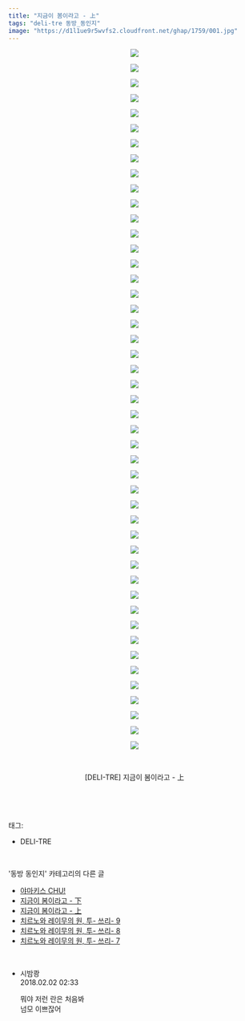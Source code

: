 ```yaml
---
title: "지금이 봄이라고 - 上"
tags: "deli-tre 동방_동인지"
image: "https://d1l1ue9r5wvfs2.cloudfront.net/ghap/1759/001.jpg"
---
```

<div class="article">
<p style="text-align: center; clear: none; float: none;"><img src="{{ site.imgserver9 }}/ghap/1759/001.jpg"/></p>
<p style="text-align: center; clear: none; float: none;"><img src="{{ site.imgserver9 }}/ghap/1759/002.jpg"/></p>
<p style="text-align: center; clear: none; float: none;"><img src="{{ site.imgserver9 }}/ghap/1759/003.jpg"/></p>
<p style="text-align: center; clear: none; float: none;"><img src="{{ site.imgserver9 }}/ghap/1759/004.jpg"/></p>
<p style="text-align: center; clear: none; float: none;"><img src="{{ site.imgserver9 }}/ghap/1759/005.jpg"/></p>
<p style="text-align: center; clear: none; float: none;"><img src="{{ site.imgserver9 }}/ghap/1759/006.jpg"/></p>
<p style="text-align: center; clear: none; float: none;"><img src="{{ site.imgserver9 }}/ghap/1759/007.jpg"/></p>
<p style="text-align: center; clear: none; float: none;"><img src="{{ site.imgserver9 }}/ghap/1759/008.jpg"/></p>
<p style="text-align: center; clear: none; float: none;"><img src="{{ site.imgserver9 }}/ghap/1759/009.jpg"/></p>
<p style="text-align: center; clear: none; float: none;"><img src="{{ site.imgserver9 }}/ghap/1759/010.jpg"/></p>
<p style="text-align: center; clear: none; float: none;"><img src="{{ site.imgserver9 }}/ghap/1759/011.jpg"/></p>
<p style="text-align: center; clear: none; float: none;"><img src="{{ site.imgserver9 }}/ghap/1759/012.jpg"/></p>
<p style="text-align: center; clear: none; float: none;"><img src="{{ site.imgserver9 }}/ghap/1759/013.jpg"/></p>
<p style="text-align: center; clear: none; float: none;"><img src="{{ site.imgserver9 }}/ghap/1759/014.jpg"/></p>
<p style="text-align: center; clear: none; float: none;"><img src="{{ site.imgserver9 }}/ghap/1759/015.jpg"/></p>
<p style="text-align: center; clear: none; float: none;"><img src="{{ site.imgserver9 }}/ghap/1759/016.jpg"/></p>
<p style="text-align: center; clear: none; float: none;"><img src="{{ site.imgserver9 }}/ghap/1759/017.jpg"/></p>
<p style="text-align: center; clear: none; float: none;"><img src="{{ site.imgserver9 }}/ghap/1759/018.jpg"/></p>
<p style="text-align: center; clear: none; float: none;"><img src="{{ site.imgserver9 }}/ghap/1759/019.jpg"/></p>
<p style="text-align: center; clear: none; float: none;"><img src="{{ site.imgserver9 }}/ghap/1759/020.jpg"/></p>
<p style="text-align: center; clear: none; float: none;"><img src="{{ site.imgserver9 }}/ghap/1759/021.jpg"/></p>
<p style="text-align: center; clear: none; float: none;"><img src="{{ site.imgserver9 }}/ghap/1759/022.jpg"/></p>
<p style="text-align: center; clear: none; float: none;"><img src="{{ site.imgserver9 }}/ghap/1759/023.jpg"/></p>
<p style="text-align: center; clear: none; float: none;"><img src="{{ site.imgserver9 }}/ghap/1759/024.jpg"/></p>
<p style="text-align: center; clear: none; float: none;"><img src="{{ site.imgserver9 }}/ghap/1759/025.jpg"/></p>
<p style="text-align: center; clear: none; float: none;"><img src="{{ site.imgserver9 }}/ghap/1759/026.jpg"/></p>
<p style="text-align: center; clear: none; float: none;"><img src="{{ site.imgserver9 }}/ghap/1759/027.jpg"/></p>
<p style="text-align: center; clear: none; float: none;"><img src="{{ site.imgserver9 }}/ghap/1759/028.jpg"/></p>
<p style="text-align: center; clear: none; float: none;"><img src="{{ site.imgserver9 }}/ghap/1759/029.jpg"/></p>
<p style="text-align: center; clear: none; float: none;"><img src="{{ site.imgserver9 }}/ghap/1759/030.jpg"/></p>
<p style="text-align: center; clear: none; float: none;"><img src="{{ site.imgserver9 }}/ghap/1759/031.jpg"/></p>
<p style="text-align: center; clear: none; float: none;"><img src="{{ site.imgserver9 }}/ghap/1759/032.jpg"/></p>
<p style="text-align: center; clear: none; float: none;"><img src="{{ site.imgserver9 }}/ghap/1759/033.jpg"/></p>
<p style="text-align: center; clear: none; float: none;"><img src="{{ site.imgserver9 }}/ghap/1759/034.jpg"/></p>
<p style="text-align: center; clear: none; float: none;"><img src="{{ site.imgserver9 }}/ghap/1759/035.jpg"/></p>
<p style="text-align: center; clear: none; float: none;"><img src="{{ site.imgserver9 }}/ghap/1759/036.jpg"/></p>
<p style="text-align: center; clear: none; float: none;"><img src="{{ site.imgserver9 }}/ghap/1759/037.jpg"/></p>
<p style="text-align: center; clear: none; float: none;"><img src="{{ site.imgserver9 }}/ghap/1759/038.jpg"/></p>
<p style="text-align: center; clear: none; float: none;"><img src="{{ site.imgserver9 }}/ghap/1759/039.jpg"/></p>
<p style="text-align: center; clear: none; float: none;"><img src="{{ site.imgserver9 }}/ghap/1759/040.jpg"/></p>
<p style="text-align: center; clear: none; float: none;"><img src="{{ site.imgserver9 }}/ghap/1759/041.jpg"/></p>
<p style="text-align: center; clear: none; float: none;"><img src="{{ site.imgserver9 }}/ghap/1759/042.jpg"/></p>
<p style="text-align: center; clear: none; float: none;"><img src="{{ site.imgserver9 }}/ghap/1759/043.jpg"/></p>
<p style="text-align: center; clear: none; float: none;"><img src="{{ site.imgserver9 }}/ghap/1759/044.jpg"/></p>
<p style="text-align: center; clear: none; float: none;"><img src="{{ site.imgserver9 }}/ghap/1759/045.jpg"/></p>
<p style="text-align: center; clear: none; float: none;"><img src="{{ site.imgserver9 }}/ghap/1759/046.jpg"/></p>
<p style="text-align: center; clear: none; float: none;"><img src="{{ site.imgserver9 }}/ghap/1759/047.jpg"/></p>
<p style="text-align: center; clear: none; float: none;"><br/></p>
<p style="text-align: center; clear: none; float: none;">[DELI-TRE] 지금이 봄이라고 - 上</p>
<p><br/></p>
</div><br/>
<div class="tagTrail">
<p>태그: </p>
<ul>
<li>DELI-TRE</li>
</ul>
</div><br/>
<div class="another">
<p>'동방 동인지' 카테고리의 다른 글</p>
<ul>
<li><a href="/ghap_1761">야마키스 CHU!</a></li>
<li><a href="/ghap_1760">지금이 봄이라고 - 下</a></li>
<li><a href="/ghap_1759">지금이 봄이라고 - 上</a></li>
<li><a href="/ghap_1758">치르노와 레이무의 원, 투- 쓰리- 9</a></li>
<li><a href="/ghap_1757">치르노와 레이무의 원, 투- 쓰리- 8</a></li>
<li><a href="/ghap_1756">치르노와 레이무의 원, 투- 쓰리- 7</a></li>
</ul>
</div><br/>
<div class="cb_module cb_fluid">
<div class="cb_wrt cb_profile">
<div class="comment">
<ul>
<li class="cb_thumb_off" id="comment15189730">
<div class="cb_comment_area">
<div class="cb_info_area">
<div class="cb_section">
<span class="cb_nick_name">시밤쾅</span>
</div>
<div class="cb_section">
<span class="cb_date">2018.02.02 02:33 </span>
</div>
</div>
<div class="cb_dsc_comment">
<p class="cb_dsc">
											뭐야 저런 란은 처음봐<br/>
넘모 이쁘잖어
										</p>
</div>
</div></li>
</ul>
</div>
</div><!-- commentList close -->
</div><br/>
